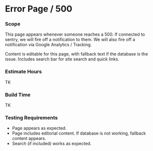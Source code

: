 # Error Page / 500

### Scope

This page appears whenever someone reaches a 500. If connected to sentry, we will fire off a notification to them. We will also fire off a notification via Google Analytics / Tracking.

Content is editable for this page, with fallback text if the database is the issue. Includes search bar for site search and quick links.

### Estimate Hours

TK

### Build Time

TK

### Testing Requirements

* Page appears as expected.
* Page includes editorial content. If database is not working, fallback content appears.
* Search (if included) works as expected.

